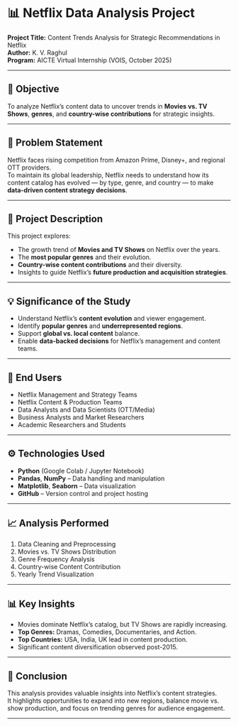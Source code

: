 # 📊 Netflix Data Analysis Project

**Project Title:** Content Trends Analysis for Strategic Recommendations in Netflix  
**Author:** K. V. Raghul  
**Program:** AICTE Virtual Internship (VOIS, October 2025)

---

## 🎯 Objective
To analyze Netflix’s content data to uncover trends in **Movies vs. TV Shows**, **genres**, and **country-wise contributions** for strategic insights.

---

## 🧩 Problem Statement
Netflix faces rising competition from Amazon Prime, Disney+, and regional OTT providers.  
To maintain its global leadership, Netflix needs to understand how its content catalog has evolved — by type, genre, and country — to make **data-driven content strategy decisions**.

---

## 📘 Project Description
This project explores:
- The growth trend of **Movies and TV Shows** on Netflix over the years.  
- The **most popular genres** and their evolution.  
- **Country-wise content contributions** and their diversity.  
- Insights to guide Netflix’s **future production and acquisition strategies**.

---

## 💡 Significance of the Study
- Understand Netflix’s **content evolution** and viewer engagement.  
- Identify **popular genres** and **underrepresented regions**.  
- Support **global vs. local content** balance.  
- Enable **data-backed decisions** for Netflix’s management and content teams.

---

## 👥 End Users
- Netflix Management and Strategy Teams  
- Netflix Content & Production Teams  
- Data Analysts and Data Scientists (OTT/Media)  
- Business Analysts and Market Researchers  
- Academic Researchers and Students  

---

## ⚙️ Technologies Used
- **Python** (Google Colab / Jupyter Notebook)  
- **Pandas**, **NumPy** – Data handling and manipulation  
- **Matplotlib**, **Seaborn** – Data visualization  
- **GitHub** – Version control and project hosting  

---

## 📈 Analysis Performed
1. Data Cleaning and Preprocessing  
2. Movies vs. TV Shows Distribution  
3. Genre Frequency Analysis  
4. Country-wise Content Contribution  
5. Yearly Trend Visualization  

---

## 📊 Key Insights
- Movies dominate Netflix’s catalog, but TV Shows are rapidly increasing.  
- **Top Genres:** Dramas, Comedies, Documentaries, and Action.  
- **Top Countries:** USA, India, UK lead in content production.  
- Significant content diversification observed post-2015.

---

## 🧠 Conclusion
This analysis provides valuable insights into Netflix’s content strategies.  
It highlights opportunities to expand into new regions, balance movie vs. show production, and focus on trending genres for audience engagement.

---


